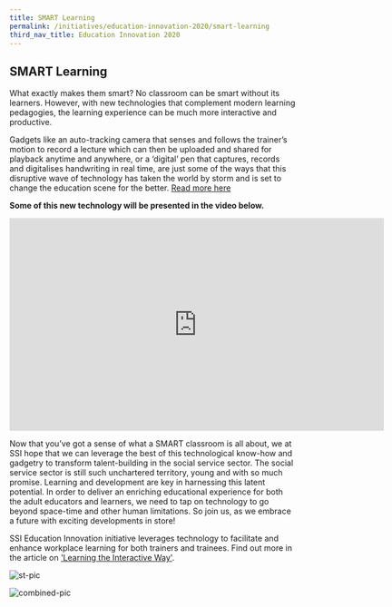 ```yaml
---
title: SMART Learning
permalink: /initiatives/education-innovation-2020/smart-learning
third_nav_title: Education Innovation 2020
---
```


## SMART Learning
What exactly makes them smart? No classroom can be smart without its learners. However, with new technologies that complement modern learning pedagogies, the learning experience can be much more interactive and productive.

Gadgets like an auto-tracking camera that senses and follows the trainer’s motion to record a lecture which can then be uploaded and shared for playback anytime and anywhere, or a ‘digital’ pen that captures, records and digitalises handwriting in real time, are just some of the ways that this disruptive wave of technology has taken the world by storm and is set to change the education scene for the better. [Read more here](/images/initiatives/SmartLearningEnvironment.pdf)

**Some of this new technology will be presented in the video below.**
<iframe id="ytplayer" type="text/html" width="660" height="375"
  src="https://www.youtube.com/embed/hpR89M5GIBw"
  frameborder="0" allow="accelerometer; autoplay; encrypted-media; gyroscope; picture-in-picture" allowfullscreen=""></iframe>

Now that you’ve got a sense of what a SMART classroom is all about, we at SSI hope that we can leverage the best of this technological know-how and gadgetry to transform talent-building in the social service sector. The social service sector is still such unchartered territory, young and with so much promise. Learning and development are key in harnessing this latent potential. In order to deliver an enriching educational experience for both the adult educators and learners, we need to tap on technology to go beyond space-time and other human limitations. So join us, as we embrace a future with exciting developments in store!

SSI Education Innovation initiative leverages technology to facilitate and enhance workplace learning for both trainers and trainees. Find out more in the article on ['Learning the Interactive Way'](https://www.straitstimes.com/singapore/learning-the-interactive-way).

![st-pic](/images/initiatives/education-innovation/st-article-learning-the-interactive-way-long.png)

![combined-pic](/images/initiatives/education-innovation/combined.png)
